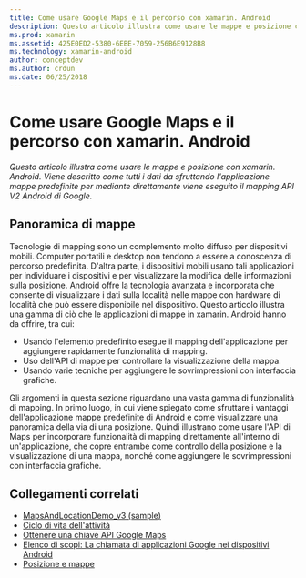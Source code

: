 ```yaml
---
title: Come usare Google Maps e il percorso con xamarin. Android
description: Questo articolo illustra come usare le mappe e posizione con xamarin. Android. Viene descritto come tutti i dati da sfruttando l'applicazione mappe predefinite per mediante direttamente viene eseguito il mapping API V2 Android di Google.
ms.prod: xamarin
ms.assetid: 425E0ED2-5380-6EBE-7059-256B6E9128B8
ms.technology: xamarin-android
author: conceptdev
ms.author: crdun
ms.date: 06/25/2018
---
```


# <a name="how-to-use-google-maps-and-location-with-xamarinandroid"></a>Come usare Google Maps e il percorso con xamarin. Android

_Questo articolo illustra come usare le mappe e posizione con xamarin. Android. Viene descritto come tutti i dati da sfruttando l'applicazione mappe predefinite per mediante direttamente viene eseguito il mapping API V2 Android di Google._

## <a name="maps-overview"></a>Panoramica di mappe

Tecnologie di mapping sono un complemento molto diffuso per dispositivi mobili. Computer portatili e desktop non tendono a essere a conoscenza di percorso predefinita. D'altra parte, i dispositivi mobili usano tali applicazioni per individuare i dispositivi e per visualizzare la modifica delle informazioni sulla posizione. Android offre la tecnologia avanzata e incorporata che consente di visualizzare i dati sulla località nelle mappe con hardware di località che può essere disponibile nel dispositivo. Questo articolo illustra una gamma di ciò che le applicazioni di mappe in xamarin. Android hanno da offrire, tra cui: 

-  Usando l'elemento predefinito esegue il mapping dell'applicazione per aggiungere rapidamente funzionalità di mapping.
-  Uso dell'API di mappe per controllare la visualizzazione della mappa.
-  Usando varie tecniche per aggiungere le sovrimpressioni con interfaccia grafiche.

Gli argomenti in questa sezione riguardano una vasta gamma di funzionalità di mapping.
In primo luogo, in cui viene spiegato come sfruttare i vantaggi dell'applicazione mappe predefinite di Android e come visualizzare una panoramica della via di una posizione. Quindi illustrano come usare l'API di Maps per incorporare funzionalità di mapping direttamente all'interno di un'applicazione, che copre entrambe come controllo della posizione e la visualizzazione di una mappa, nonché come aggiungere le sovrimpressioni con interfaccia grafiche.


## <a name="related-links"></a>Collegamenti correlati

- [MapsAndLocationDemo_v3 (sample)](https://developer.xamarin.com/samples/monodroid/MapsAndLocationDemo_v3/)
- [Ciclo di vita dell'attività](~/android/app-fundamentals/activity-lifecycle/index.md)
- [Ottenere una chiave API Google Maps](~/android/platform/maps-and-location/maps/obtaining-a-google-maps-api-key.md)
- [Elenco di scopi: La chiamata di applicazioni Google nei dispositivi Android](https://developer.android.com/guide/appendix/g-app-intents.html)
- [Posizione e mappe](https://developer.android.com/guide/topics/location/index.html)
